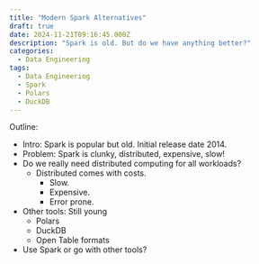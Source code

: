 ```yaml
---
title: "Modern Spark Alternatives"
draft: true
date: 2024-11-21T09:16:45.000Z
description: "Spark is old. But do we have anything better?"
categories:
  - Data Engineering
tags:
  - Data Engineering
  - Spark
  - Polars
  - DuckDB
---
```


Outline:
* Intro: Spark is popular but old. Initial release date 2014.
* Problem: Spark is clunky, distributed, expensive, slow!
* Do we really need distributed computing for all workloads?
    * Distributed comes with costs.
        * Slow.
        * Expensive.
        * Error prone.
* Other tools: Still young
    * Polars
    * DuckDB
    * Open Table formats
* Use Spark or go with other tools?
